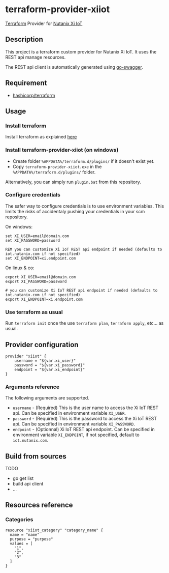 # terraform-provider-xiiot

[Terraform](https://www.terraform.io) Provider for [Nutanix Xi IoT](https://www.nutanix.fr/products/iot/)

## Description

This project is a terraform custom provider for Nutanix Xi IoT. It uses the REST api manage resources.

The REST api client is automatically generated using [go-swagger](https://github.com/go-swagger/go-swagger).

## Requirement

* [hashicorp/terraform](https://github.com/hashicorp/terraform)

## Usage

### Install terraform

Install terraform as explained [here](https://learn.hashicorp.com/terraform/getting-started/install)

### Install terraform-provider-xiiot (on windows)

* Create folder `%APPDATA%/terraform.d/plugins/` if it doesn't exist yet.
* Copy `terraform-provider-xiiot.exe` in the `%APPDATA%/terraform.d/plugins/` folder.

Alternatively, you can simply run `plugin.bat` from this repository.

### Configure credentials

The safer way to configure credentials is to use environment variables. This limits the risks of accidentaly pushing your credentials in your scm repository.

On windows:

```
set XI_USER=email@domain.com
set XI_PASSWORD=password

REM you can customize Xi IoT REST api endpoint if needed (defaults to iot.nutanix.com if not specified)
set XI_ENDPOINT=xi.endpoint.com
```

On linux & co:

```
export XI_USER=email@domain.com
export XI_PASSWORD=password

# you can customize Xi IoT REST api endpoint if needed (defaults to iot.nutanix.com if not specified)
export XI_ENDPOINT=xi.endpoint.com
```

### Use terraform as usual

Run `terraform init` once the use `terraform plan`, `terraform apply`, etc... as usual.

## Provider configuration

```
provider "xiiot" {
    username = "${var.xi_user}"
    password = "${var.xi_password}"
    endpoint = "${var.xi_endpoint}"
}
```

### Arguments reference

The following arguments are supported.

* `username` - (Required) This is the user name to access the Xi IoT REST api. Can be specified in environment variable `XI_USER`.
* `password` - (Required) This is the password to access the Xi IoT REST api. Can be specified in environment variable `XI_PASSWORD`.
* `endpoint` - (Optionnal) Xi IoT REST api endpoint. Can be specified in environment variable `XI_ENDPOINT`, if not specified, default to `iot.nutanix.com`.

## Build from sources

TODO
* go get list
* build api client
* ...

## Resources reference

### Categories

```
resource "xiiot_category" "category_name" {
  name = "name"
  purpose = "purpose"
  values = [
    "1",
    "2",
    "3"
  ]
}
```
